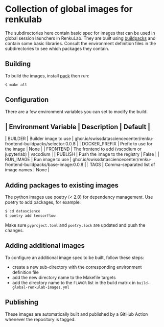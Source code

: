 # Collection of global images for renkulab

The subdirectories here contain basic spec for images that can be used in global session launchers in RenkuLab.
They are built using [buildpacks](https://github.com/SwissDataScienceCenter/renku-frontend-buildpacks/) and contain
some basic libraries. Consult the environment definition files in the subdirectories to see which packages they contain.

## Building

To build the images, install [pack](https://buildpacks.io/docs/for-platform-operators/how-to/integrate-ci/pack/) then run:

```shell
$ make all
```

## Configuration

There are a few environment variables you can set to modify the build.

| Environment Variable | Description | Default |
------------------------------------------------
| BUILDER | Builder image to use | ghcr.io/swissdatasciencecenter/renku-frontend-buildpacks/selector:0.0.8 |
| DOCKER_PREFIX | Prefix to use for the image | None |
| FRONTEND | The frontend to add (vscodium or jupyterlab) | vscodium |
| PUBLISH | Push the image to the registry | False |
| RUN_IMAGE | Run image to use | ghcr.io/swissdatasciencecenter/renku-frontend-buildpacks/base-image:0.0.8 |
| TAGS | Comma-separated list of image names | None |

## Adding packages to existing images

The python images use poetry (< 2.0) for dependency management. Use poetry to add packages, for example:

```bash
$ cd datascience
$ poetry add tensorflow
```

Make sure `pyproject.toml` and `poetry.lock` are updated and push the changes.

## Adding additional images

To configure an additional image spec to be built, follow these steps:

- create a new sub-directory with the corresponding environment definition file
- add the new directory name to the Makefile targets
- add the directory name to the `FLAVOR` list in the build matrix in `build-global-renkulab-images.yml`

## Publishing

These images are automatically built and published by a GitHub Action whenever the repository is tagged.
